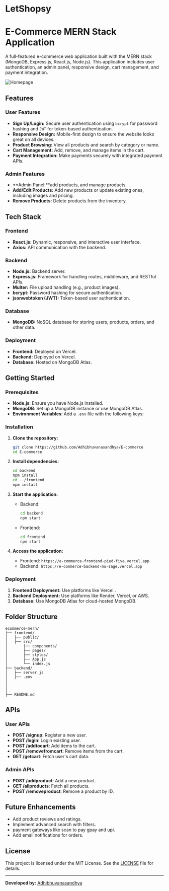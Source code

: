 
# LetShopsy
# E-Commerce MERN Stack Application

A full-featured e-commerce web application built with the MERN stack (MongoDB, Express.js, React.js, Node.js). This application includes user authentication, an admin panel, responsive design, cart management, and payment integration.

![Homepage](src/frontend/components/Assets/Frontend_Assets/ecommerce.png)


## Features

### User Features
- **Sign Up/Login:** Secure user authentication using `bcrypt` for password hashing and `JWT` for token-based authentication.
- **Responsive Design:** Mobile-first design to ensure the website looks great on all devices.
- **Product Browsing:** View all products and search by category or name.
- **Cart Management:** Add, remove, and manage items in the cart.
- **Payment Integration:** Make payments securely with integrated payment APIs.

### Admin Features
- **Admin Panel:**add products, and manage products.
- **Add/Edit Products:** Add new products or update existing ones, including images and pricing.
- **Remove Products:** Delete products from the inventory.

## Tech Stack

### Frontend
- **React.js:** Dynamic, responsive, and interactive user interface.
- **Axios:** API communication with the backend.

### Backend
- **Node.js:** Backend server.
- **Express.js:** Framework for handling routes, middleware, and RESTful APIs.
- **Multer:** File upload handling (e.g., product images).
- **bcrypt:** Password hashing for secure authentication.
- **jsonwebtoken (JWT):** Token-based user authentication.

### Database
- **MongoDB:** NoSQL database for storing users, products, orders, and other data.

### Deployment
- **Frontend:** Deployed on Vercel.
- **Backend:** Deployed on Vercel.
- **Database:** Hosted on MongoDB Atlas.

## Getting Started

### Prerequisites
- **Node.js**: Ensure you have Node.js installed.
- **MongoDB**: Set up a MongoDB instance or use MongoDB Atlas.
- **Environment Variables**: Add a `.env` file with the following keys:


### Installation

1. **Clone the repository:**
   ```bash
   git clone https://github.com/Adhibhuvanasandhya/E-commerce
   cd E-commerce
   ```

2. **Install dependencies:**
   ```bash
   cd backend
   npm install
   cd ../frontend
   npm install
   ```

3. **Start the application:**
   - Backend:
     ```bash
     cd backend
     npm start
     ```
   - Frontend:
     ```bash
     cd frontend
     npm start
     ```

4. **Access the application:**
   - Frontend: `https://e-commerce-frontend-pied-five.vercel.app`
   - Backend: `https://e-commerce-backend-mu-sage.vercel.app`

### Deployment

1. **Frontend Deployment:** Use platforms like Vercel .
2. **Backend Deployment:** Use platforms like Render, Vercel, or AWS.
3. **Database:** Use MongoDB Atlas for cloud-hosted MongoDB.

## Folder Structure

```
ecommerce-mern/
├── frontend/
│   ├── public/
│   ├── src/
│       ├── components/
│       ├── pages/
│       ├── styles/
│       ├── App.js
│       └── index.js
├── backend/
│   ├── server.js
│   ├── .env
│   
│   
│   
├── README.md
```

## APIs

### User APIs
- **POST /signup**: Register a new user.
- **POST /login**: Login existing user.
- **POST /addtocart**: Add items to the cart.
- **POST /removefromcart**: Remove items from the cart.
- **GET /getcart**: Fetch user's cart data.

### Admin APIs
- **POST /addproduct**: Add a new product.
- **GET /allproducts**: Fetch all products.
- **POST /removeproduct**: Remove a product by ID.

## Future Enhancements
- Add product reviews and ratings.
- Implement advanced search with filters.
-  payment gateways like scan to pay gpay and upi.
- Add email notifications for orders.


## License

This project is licensed under the MIT License. See the [LICENSE](LICENSE) file for details.

---

**Developed by:** [Adhibhuvanasandhya](https://github.com/Adhibhuvanasandhya)
```
